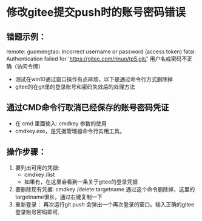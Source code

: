 # 修改gitee提交push时的账号密码错误

## 错题示例：
remote: guomengtao: Incorrect username or password (access token)
fatal: Authentication failed for 'https://gitee.com/rinuo/tp5.git/'
用户名或密码不正确（访问令牌）

- 测试在win10通过窗口操作有点麻烦，以下是通过命令行方式删除掉
- gitee的在git里的登录账号和密码失效后的处理方法

## 通过CMD命令行取消已经保存的账号密码凭证
- 在 cmd 里面输入: cmdkey 参数的使用
- cmdkey.exe，是凭据管理器命令行实用工具。



 
## 操作步骤：

1. 要列出可用的凭据:
   - cmdkey /list
   - 如果有，在这里会看到一条关于gitee的登录凭据
2. 要删除现有凭据: 
   cmdkey /delete:targetname
通过这个命令删除掉，这里的targetname很长，通过右键复制一下
3. 重新登录：
   再次运行git push 会弹出一个再次登录的窗口。输入正确的gitee登录账号密码即可.





 

